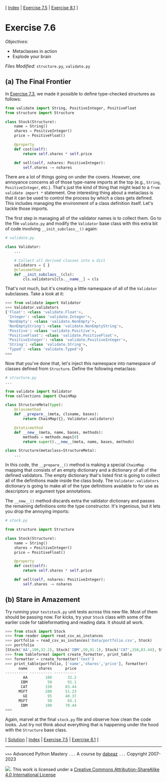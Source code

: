 \[ [Index](index.md) | [Exercise 7.5](ex7_5.md) | [Exercise 8.1](ex8_1.md) \]

# Exercise 7.6

*Objectives:*

- Metaclasses in action
- Explode your brain

*Files Modified:* `structure.py`, `validate.py`

## (a) The Final Frontier

In [Exercise 7.3](ex7_3.md), we made it possible to define type-checked structures as follows:

```python
from validate import String, PositiveInteger, PositiveFloat
from structure import Structure

class Stock(Structure):
    name = String()
    shares = PositiveInteger()
    price = PositiveFloat()

    @property
    def cost(self):
        return self.shares * self.price

    def sell(self, nshares: PositiveInteger):
        self.shares -= nshares
```

There are a lot of things going on under the covers.  However, one annoyance
concerns all of those type-name imports at the top (e.g., `String`, `PositiveInteger`, etc.).
That's just the kind of thing that might lead to a `from validate import *` statement.
One interesting thing about a metaclass is that it can be used to control
the process by which a class gets defined.  This includes managing the
environment of a class definition itself.  Let's tackle those imports.

The first step in managing all of the validator names is to collect
them.   Go to the file `validate.py` and modify the `Validator` base
class with this extra bit of code involving `__init_subclass__()` again:

```python
# validate.py

class Validator:
    ...

    # Collect all derived classes into a dict
    validators = { }
    @classmethod
    def __init_subclass__(cls):
        cls.validators[cls.__name__] = cls
```

That's not much, but it's creating a little namespace of all of the `Validator`
subclasses.  Take a look at it:

```python
>>> from validate import Validator
>>> Validator.validators
{'Float': <class 'validate.Float'>,
 'Integer': <class 'validate.Integer'>,
 'NonEmpty': <class 'validate.NonEmpty'>,
 'NonEmptyString': <class 'validate.NonEmptyString'>,
 'Positive': <class 'validate.Positive'>,
 'PositiveFloat': <class 'validate.PositiveFloat'>,
 'PositiveInteger': <class 'validate.PositiveInteger'>,
 'String': <class 'validate.String'>,
 'Typed': <class 'validate.Typed'>}
>>>
```

Now that you've done that, let's inject this namespace into namespace
of classes defined from `Structure`. Define the following metaclass:

```python
# structure.py
...

from validate import Validator
from collections import ChainMap

class StructureMeta(type):
    @classmethod
    def __prepare__(meta, clsname, bases):
        return ChainMap({}, Validator.validators)

    @staticmethod
    def __new__(meta, name, bases, methods):
        methods = methods.maps[0]
        return super().__new__(meta, name, bases, methods)

class Structure(metaclass=StructureMeta):
    ...
```

In this code, the `__prepare__()` method is making a special `ChainMap` mapping that consists
of an empty dictionary and a dictionary of all of the defined validators.  The empty dictionary
that's listed first is going to collect all of the definitions made inside the class body.
The `Validator.validators` dictionary is going to make all of the type definitions available
to for use as descriptors or argument type annotations.

The `__new__()` method discards extra the validator dictionary and
passes the remaining definitions onto the type constructor.  It's
ingenious, but it lets you drop the annoying imports:

```python
# stock.py

from structure import Structure

class Stock(Structure):
    name = String()
    shares = PositiveInteger()
    price = PositiveFloat()

    @property
    def cost(self):
        return self.shares * self.price

    def sell(self, nshares: PositiveInteger):
        self.shares -= nshares
```

## (b) Stare in Amazement

Try running your `teststock.py` unit tests across this new file. Most of them should be
passing now.   For kicks, try your `Stock` class with some of the earlier code
for tableformatting and reading data.  It should all work.

```python
>>> from stock import Stock
>>> from reader import read_csv_as_instances
>>> portfolio = read_csv_as_instances('Data/portfolio.csv', Stock)
>>> portfolio
[Stock('AA',100,32.2), Stock('IBM',50,91.1), Stock('CAT',150,83.44), Stock('MSFT',200,51.23), Stock('GE',95,40.37), Stock('MSFT',50,65.1), Stock('IBM',100,70.44)]
>>> from tableformat import create_formatter, print_table
>>> formatter = create_formatter('text')
>>> print_table(portfolio, ['name','shares','price'], formatter)
      name     shares      price
---------- ---------- ----------
        AA        100       32.2
       IBM         50       91.1
       CAT        150      83.44
      MSFT        200      51.23
        GE         95      40.37
      MSFT         50       65.1
       IBM        100      70.44
>>>
```

Again, marvel at the final `stock.py` file and observe how clean the
code looks.  Just try not think about everything that is happening
under the hood with the `Structure` base class.

\[ [Solution](soln7_6.md) | [Index](index.md) | [Exercise 7.5](ex7_5.md) | [Exercise 8.1](ex8_1.md) \]

----
`>>>` Advanced Python Mastery
`...` A course by [dabeaz](https://www.dabeaz.com)
`...` Copyright 2007-2023

![](https://i.creativecommons.org/l/by-sa/4.0/88x31.png). This work is licensed under a [Creative Commons Attribution-ShareAlike 4.0 International License](http://creativecommons.org/licenses/by-sa/4.0/)
